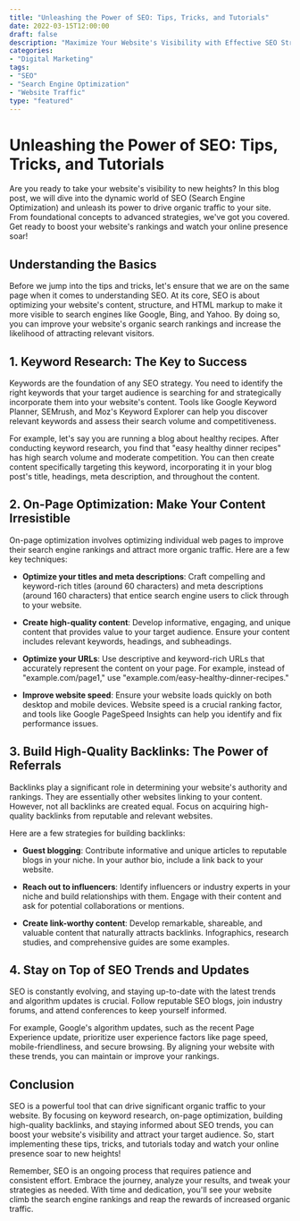 ```yaml
--- 
title: "Unleashing the Power of SEO: Tips, Tricks, and Tutorials"
date: 2022-03-15T12:00:00
draft: false
description: "Maximize Your Website's Visibility with Effective SEO Strategies"
categories: 
- "Digital Marketing"
tags: 
- "SEO"
- "Search Engine Optimization"
- "Website Traffic"
type: "featured"
--- 
```


# Unleashing the Power of SEO: Tips, Tricks, and Tutorials

Are you ready to take your website's visibility to new heights? In this blog post, we will dive into the dynamic world of SEO (Search Engine Optimization) and unleash its power to drive organic traffic to your site. From foundational concepts to advanced strategies, we've got you covered. Get ready to boost your website's rankings and watch your online presence soar!

## Understanding the Basics

Before we jump into the tips and tricks, let's ensure that we are on the same page when it comes to understanding SEO. At its core, SEO is about optimizing your website's content, structure, and HTML markup to make it more visible to search engines like Google, Bing, and Yahoo. By doing so, you can improve your website's organic search rankings and increase the likelihood of attracting relevant visitors.

## 1. Keyword Research: The Key to Success

Keywords are the foundation of any SEO strategy. You need to identify the right keywords that your target audience is searching for and strategically incorporate them into your website's content. Tools like Google Keyword Planner, SEMrush, and Moz's Keyword Explorer can help you discover relevant keywords and assess their search volume and competitiveness.

For example, let's say you are running a blog about healthy recipes. After conducting keyword research, you find that "easy healthy dinner recipes" has high search volume and moderate competition. You can then create content specifically targeting this keyword, incorporating it in your blog post's title, headings, meta description, and throughout the content.

## 2. On-Page Optimization: Make Your Content Irresistible

On-page optimization involves optimizing individual web pages to improve their search engine rankings and attract more organic traffic. Here are a few key techniques:

- **Optimize your titles and meta descriptions**: Craft compelling and keyword-rich titles (around 60 characters) and meta descriptions (around 160 characters) that entice search engine users to click through to your website.

- **Create high-quality content**: Develop informative, engaging, and unique content that provides value to your target audience. Ensure your content includes relevant keywords, headings, and subheadings.

- **Optimize your URLs**: Use descriptive and keyword-rich URLs that accurately represent the content on your page. For example, instead of "example.com/page1," use "example.com/easy-healthy-dinner-recipes."

- **Improve website speed**: Ensure your website loads quickly on both desktop and mobile devices. Website speed is a crucial ranking factor, and tools like Google PageSpeed Insights can help you identify and fix performance issues.

## 3. Build High-Quality Backlinks: The Power of Referrals

Backlinks play a significant role in determining your website's authority and rankings. They are essentially other websites linking to your content. However, not all backlinks are created equal. Focus on acquiring high-quality backlinks from reputable and relevant websites.

Here are a few strategies for building backlinks:

- **Guest blogging**: Contribute informative and unique articles to reputable blogs in your niche. In your author bio, include a link back to your website.

- **Reach out to influencers**: Identify influencers or industry experts in your niche and build relationships with them. Engage with their content and ask for potential collaborations or mentions.

- **Create link-worthy content**: Develop remarkable, shareable, and valuable content that naturally attracts backlinks. Infographics, research studies, and comprehensive guides are some examples.

## 4. Stay on Top of SEO Trends and Updates

SEO is constantly evolving, and staying up-to-date with the latest trends and algorithm updates is crucial. Follow reputable SEO blogs, join industry forums, and attend conferences to keep yourself informed.

For example, Google's algorithm updates, such as the recent Page Experience update, prioritize user experience factors like page speed, mobile-friendliness, and secure browsing. By aligning your website with these trends, you can maintain or improve your rankings.

## Conclusion

SEO is a powerful tool that can drive significant organic traffic to your website. By focusing on keyword research, on-page optimization, building high-quality backlinks, and staying informed about SEO trends, you can boost your website's visibility and attract your target audience. So, start implementing these tips, tricks, and tutorials today and watch your online presence soar to new heights!

Remember, SEO is an ongoing process that requires patience and consistent effort. Embrace the journey, analyze your results, and tweak your strategies as needed. With time and dedication, you'll see your website climb the search engine rankings and reap the rewards of increased organic traffic.
